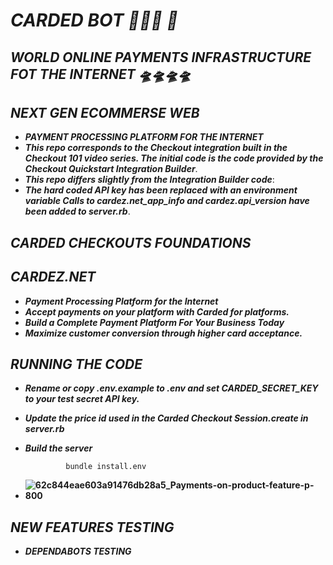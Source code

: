 # ***CARDED BOT 🤖🤖🤖 🥇***

## ***WORLD ONLINE PAYMENTS INFRASTRUCTURE FOT THE INTERNET 🛸🛸🛸🛸***

## ***NEXT GEN ECOMMERSE WEB***

- ***PAYMENT PROCESSING PLATFORM FOR THE INTERNET***
- ***This repo corresponds to the Checkout integration built in the Checkout 101 video series. The initial code is the code provided by the Checkout Quickstart Integration Builder***.
- ***This repo differs slightly from the Integration Builder code***:
- ***The hard coded API key has been replaced with an environment variable Calls to cardez.net_app_info and cardez.api_version have been added to server.rb***.

## ***CARDED CHECKOUTS FOUNDATIONS***

## ***CARDEZ.NET***

- ***Payment Processing Platform for the Internet***
- ***Accept payments on your platform with Carded for platforms.***
- ***Build a Complete Payment Platform For Your Business Today***
- ***Maximize customer conversion through higher card acceptance.***

## ***RUNNING THE CODE***

- ***Rename or copy .env.example to .env and set CARDED_SECRET_KEY to your test secret API key.***
- ***Update the price id used in the Carded Checkout Session.create in server.rb***
- ***Build the server***

               bundle install.env

- **![62c844eae603a91476db28a5_Payments-on-product-feature-p-800](https://user-images.githubusercontent.com/111741273/190426255-5cbec56f-e3ff-43bc-ba3f-537f3fd5126f.png)**

## ***NEW FEATURES TESTING***

- ***DEPENDABOTS TESTING***
